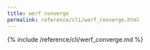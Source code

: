 ```yaml
---
title: werf converge
permalink: reference/cli/werf_converge.html
---
```


{% include /reference/cli/werf_converge.md %}
